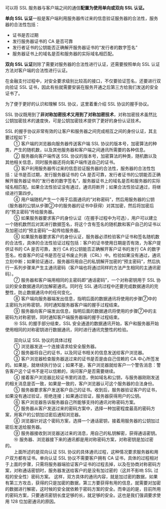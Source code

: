 可以将 SSL 服务器与客户端之间的通信**配置为使用单向或双向 SSL 认证。**

**单向 SSL 认证**一般是客户端利用服务器传过来的信息验证服务器的合法性，服务器的合法性包括：
- 证书是否过期
- 发行服务器证书的 CA 是否可靠
- 发行者证书的公钥能否正确解开服务器证书的“发行者的数字签名”
- 服务器证书上的域名是否和服务器的实际域名相匹配。

**双向 SSL 认证**则除了需要对服务器的合法性进行认证，还需要按照单向 SSL 认证方法对客户端的合法性进行认证。

在金融支付过程中，对安全要求级别比较高的接口，不仅要验证签名，还要进行双向验证 SSL 证书，因此有些就需要安装在服务开通之后第三方给我们发送的安全证书了。

为了便于更好的认识和理解 SSL 协议，这里着重介绍 SSL 协议的握手协议。

SSL 协议既用到了**非对称加密技术又用到了对称加密技术**，对称加密技术虽然比公钥加密技术的速度快，可是公钥加密技术提供了更好的身份认证技术。

SSL 的握手协议非常有效的让客户和服务器之间完成相互之间的身份认证，其主要过程如下：  
　　① 客户端的浏览器向服务器传送客户端 SSL 协议的版本号，加密算法的种类，产生的随机数，以及其他服务器和客户端之间通讯所需要的各种信息。  
　　② 服务器向客户端传送 SSL 协议的版本号，加密算法的种类，随机数以及其他相关信息，同时服务器还将向客户端传送自己的证书。  
　　③ 客户利用服务器传过来的信息验证服务器的合法性，服务器的合法性包括：证书是否过期，发行服务器证书的 CA 是否可靠，发行者证书的公钥能否正确解开服务器证书的“发行者的数字签名”，服务器证书上的域名是否和服务器的实际域名相匹配。如果合法性验证没有通过，通讯将断开；如果合法性验证通过，将继续进行第四步。  
　　④ 用户端随机产生一个用于后面通讯的“对称密码”，然后用服务器的公钥（服务器的公钥从步骤②中的服务器的证书中获得）对其加密，然后将加密后的“预主密码”传给服务器。  
　　⑤ 如果服务器要求客户的身份认证（在握手过程中为可选），用户可以建立一个随机数然后对其进行数据签名，将这个含有签名的随机数和客户自己的证书以及加密过的“预主密码”一起传给服务器。  
　　⑥ 如果服务器要求客户的身份认证，服务器必须检验客户证书和签名随机数的合法性，具体的合法性验证过程包括：客户的证书使用日期是否有效，为客户提供证书的 CA 是否可靠，发行 CA 的公钥能否正确解开客户证书的发行 CA 的数字签名，检查客户的证书是否在证书废止列表（CRL）中。检验如果没有通过，通讯立刻中断；如果验证通过，服务器将用自己的私钥解开加密的“预主密码”，然后执行一系列步骤来产生主通讯密码（客户端也将通过同样的方法产生相同的主通讯密码）。  
　　⑦ 服务器和客户端用相同的主密码即“通话密码”，一个对称密钥用于 SSL 协议的安全数据通讯的加解密通讯。同时在 SSL 通讯过程中还要完成数据通讯的完整性，防止数据通讯中的任何变化。  
　　⑧ 客户端向服务器端发出信息，指明后面的数据通讯将使用的步骤⑦中的主密码为对称密钥，同时通知服务器客户端的握手过程结束。  
　　⑨ 服务器向客户端发出信息，指明后面的数据通讯将使用的步骤⑦中的主密码为对称密钥，同时通知客户端服务器端的握手过程结束。  
　　⑩ SSL 的握手部分结束，SSL 安全通道的数据通讯开始，客户和服务器开始使用相同的对称密钥进行数据通讯，同时进行通讯完整性的检验。

　　双向认证 SSL 协议的具体过程  
　　① 浏览器发送一个连接请求给安全服务器。  
　　② 服务器将自己的证书，以及同证书相关的信息发送给客户浏览器。  
　　③ 客户浏览器检查服务器送过来的证书是否是由自己信赖的 CA 中心所签发的。如果是，就继续执行协议；如果不是，客户浏览器就给客户一个警告消息：警告客户这个证书不是可以信赖的，询问客户是否需要继续。  
　　④ 接着客户浏览器比较证书里的消息，例如域名和公钥，与服务器刚刚发送的相关消息是否一致，如果是一致的，客户浏览器认可这个服务器的合法身份。  
　　⑤ 服务器要求客户发送客户自己的证书。收到后，服务器验证客户的证书，如果没有通过验证，拒绝连接；如果通过验证，服务器获得用户的公钥。  
　　⑥ 客户浏览器告诉服务器自己所能够支持的通讯对称密码方案。  
　　⑦ 服务器从客户发送过来的密码方案中，选择一种加密程度最高的密码方案，用客户的公钥加过密后通知浏览器。  
　　⑧ 浏览器针对这个密码方案，选择一个通话密钥，接着用服务器的公钥加过密后发送给服务器。  
　　⑨ 服务器接收到浏览器送过来的消息，用自己的私钥解密，获得通话密钥。  
　　⑩ 服务器、浏览器接下来的通讯都是用对称密码方案，对称密钥是加过密的。  
　　上面所述的是双向认证 SSL 协议的具体通讯过程，这种情况要求服务器和用户双方都有证书。单向认证 SSL 协议不需要客户拥有 CA 证书，具体的过程相对于上面的步骤，只需将服务器端验证客户证书的过程去掉，以及在协商对称密码方案，对称通话密钥时，服务器发送给客户的是没有加过密的（这并不影响 SSL 过程的安全性）密码方案。 这样，双方具体的通讯内容，就是加过密的数据，如果有第三方攻击，获得的只是加密的数据，第三方要获得有用的信息，就需要对加密的数据进行解密，这时候的安全就依赖于密码方案的安全。而幸运的是，目前所用的密码方案，只要通讯密钥长度足够的长，就足够的安全。这也是我们强调要求使用 128 位加密通讯的原因。